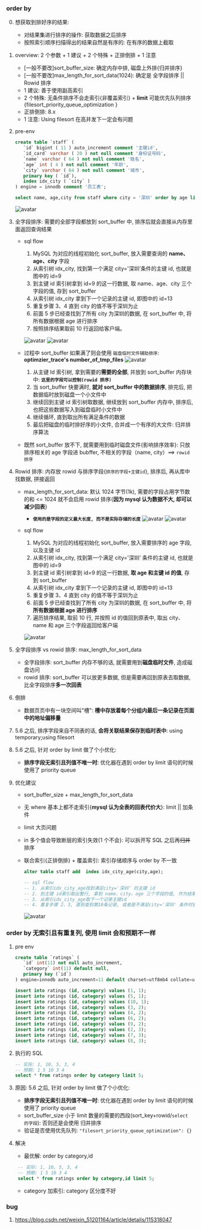 ### order by

0. 想获取到排好序的结果:

   - 对结果集进行排序的操作: 获取数据之后排序
   - 按照索引顺序扫描得出的结果自然是有序的: 在有序的数据上截取

1. overview: 2 个参数 + 1 建议 + 2 个特殊 + 正排倒排 + 1 注意

   - [一般不要改]sort_buffer_size: 确定内存中排, 磁盘上外排{归并排序}
   - [一般不要改]max_length_for_sort_data(1024): 确定是 全字段排序 || Rowid 排序
   - 1 建议: 善于使用副高索引
   - 2 个特殊: 无条件排序不会走索引{非覆盖索引} + **limit** 可能优先队列排序{filesort_priority_queue_optimization }
   - 正排倒排: 8.x
   - 1 注意: Using filesort 在高并发下一定会有问题

2. pre-env

   ```sql
   create table `staff` (
      `id` bigint ( 11 ) auto_increment comment '主键id',
      `id_card` varchar ( 20 ) not null comment '身份证号码',
      `name` varchar ( 64 ) not null comment '姓名',
      `age` int ( 4 ) not null comment '年龄',
      `city` varchar ( 64 ) not null comment '城市',
      primary key ( `id`),
      index idx_city ( `city` )
   ) engine = innodb comment '员工表';

   select name, age,city from staff where city = '深圳' order by age limit 10;
   ```

   ![avatar](/static/image/mysql/mysql-key-orderby-data.png)

3. 全字段排序: 需要的全部字段都放到 sort_buffer 中, 排序后就会直接从内存里面返回查询结果

   - sql flow

     1. MySQL 为对应的线程初始化 sort_buffer, 放入需要查询的 **name、age、city** 字段
     2. 从索引树 idx_city, 找到第一个满足 city='深圳’条件的主键 id, 也就是图中的 id=9
     3. 到主键 id 索引树拿到 id=9 的这一行数据, 取 name、age、city 三个字段的值, 存到 sort_buffer
     4. 从索引树 idx_city 拿到下一个记录的主键 id, 即图中的 id=13
     5. 重复步骤 3、4 直到 city 的值不等于深圳为止
     6. 前面 5 步已经查找到了所有 city 为深圳的数据, 在 sort_buffer 中, 将所有数据根据 age 进行排序
     7. 按照排序结果取前 10 行返回给客户端。

     ![avatar](/static/image/mysql/mysql-key-orderby-mem-flow.png)
     ![avatar](/static/image/mysql/mysql-key-orderby-mem-flow-v2.png)

   - 过程中 sort_buffer 如果满了则会使用 `磁盘临时文件辅助排序`: **optimzier_trace's number_of_tmp_files**
     ![avatar](/static/image/mysql/mysql-key-orderby-optra-disk.png)

     1. 从主键 Id 索引树, 拿到需要的**需要的全部**, 并放到 sort_buffer 内存块中: **`这里的字段可以控制(rowid 排序)`**
     2. 当 sort_buffer 快要满时, **就对 sort_buffer 中的数据排序**, 排完后, 把数据临时放到磁盘一个小文件中
     3. 继续回到主键 id 索引树取数据, 继续放到 sort_buffer 内存中, 排序后, 也把这些数据写入到磁盘临时小文件中
     4. 继续循环, 直到取出所有满足条件的数据
     5. 最后把磁盘的临时排好序的小文件, 合并成一个有序的大文件: 归并排序算法

   - 既然 sort_buffer 放不下, 就需要用到临时磁盘文件{影响排序效率}: 只放排序相关的 age 字段进 bubffer, 不相关的字段（name, city）==> `rowid 排序`

4. Rowid 排序: 内存放 rowid 与排序字段{`排序的字段+主键id`}, 排序后, 再从库中找数据, 拼接返回

   - max_length_for_sort_data: 默认 1024 字节(1k), 需要的字段占用字节数的和 <= 1024 就不会启用 rowid 排序{**因为 mysql 认为数据不大, 却可以减少回表**}

     - **`使用的是字段的定义最大长度, 而不是实际存储的长度`**
       ![avatar](/static/image/mysql/mysql-key-orderby-optra-rowid.png)
       ![avatar](/static/image/mysql/mysql-key-orderby-optra-rowid-v2.png)

   - sql flow

     1. MySQL 为对应的线程初始化 sort_buffer, 放入需要排序的 age 字段, 以及主键 id
     2. 从索引树 idx_city, 找到第一个满足 city='深圳' 条件的主键 id, 也就是图中的 id=9
     3. 到主键 id 索引树拿到 id=9 的这一行数据, **取 age 和主键 id 的值**, 存到 sort_buffer
     4. 从索引树 idx_city 拿到下一个记录的主键 id, 即图中的 id=13
     5. 重复步骤 3、4 直到 city 的值不等于深圳为止
     6. 前面 5 步已经查找到了所有 city 为深圳的数据, 在 sort_buffer 中, 将**所有数据根据 age 进行排序**
     7. 遍历排序结果, 取前 10 行, 并按照 id 的值回到原表中, 取出 city、name 和 age 三个字段返回给客户端

     ![avatar](/static/image/mysql/mysql-key-orderby-rowid.png)

5. 全字段排序 vs rowid 排序: max_length_for_sort_data

   - 全字段排序: sort_buffer 内存不够的话, 就需要用到**磁盘临时文件**, 造成磁盘访问
   - rowid 排序: sort_buffer 可以放更多数据, 但是需要再回到原表去取数据, 比全字段排序**多一次回表**

6. 倒排

   - 数据页页中有一块空间叫"槽": **槽中存放着每个分组内最后一条记录在页面中的地址偏移量**

7. 5.6 之后, 排序字段来自不同表的话, **会将关联结果保存到临时表中**: using temporary;using filesort
8. 5.6 之后, 针对 order by limit 做了个小优化:

   - **排序字段无索引且列值不唯一时**: 优化器在遇到 order by limit 语句的时候使用了 priority queue

9. 优化建议

   - sort_buffer_size + max_length_for_sort_data
   - 无 where 基本上都不走索引{**mysql 认为全表的回表代价大**}: limit || 加条件
   - limit 大页问题
   - in 多个值会导致断层的索引失效{1 个不会}: 可以拆开写 SQL 之后再~~归并~~排序
   - 联合索引{正排倒排} + 覆盖索引: 索引存储顺序与 order by 不一致

     ```sql
     alter table staff add  index idx_city_age(city,age);

     -- sql flow
     -- 1. 从索引idx_city_age找到满足city='深圳’ 的主键 id
     -- 2. 到主键 id索引取出整行, 拿到 name、city、age 三个字段的值, 作为结果集的一部分直接返回
     -- 3. 从索引idx_city_age取下一个记录主键id
     -- 4. 重复步骤 2、3, 直到查到第10条记录, 或者是不满足city='深圳' 条件时循环结束
     ```

     ![avatar](/static/image/mysql/mysql-key-orderby-opt-flowr.png)

### order by 无索引且有重复列, 使用 limit 会和预期不一样

1. pre env

   ```sql
   create table `ratings` (
      `id` int(11) not null auto_increment,
      `category` int(11) default null,
      primary key (`id`)
   ) engine=innodb auto_increment=11 default charset=utf8mb4 collate=utf8mb4_general_ci;

   insert into ratings (id, category) values (1, 1);
   insert into ratings (id, category) values (5, 1);
   insert into ratings (id, category) values (10, 1);
   insert into ratings (id, category) values (3, 2);
   insert into ratings (id, category) values (4, 2);
   insert into ratings (id, category) values (6, 2);
   insert into ratings (id, category) values (9, 2);
   insert into ratings (id, category) values (2, 3);
   insert into ratings (id, category) values (7, 3);
   insert into ratings (id, category) values (8, 3);
   ```

2. 执行的 SQL

   ```sql
   -- 实际: 1, 10, 5, 3, 4
   -- 预期: 1 5 10 3 4
   select * from ratings order by category limit 5;
   ```

3. 原因: 5.6 之后, 针对 order by limit 做了个小优化:

   - **排序字段无索引且列值不唯一时**: 优化器在遇到 order by limit 语句的时候使用了 priority queue
   - sort_buffer_size 小于 limit 数量的需要的西段(sort_key+rowid/`select 的字段`): 否则还是会使用 归并排序
   - 验证是否使用优先队列: `"filesort_priority_queue_optimization": {}`

4. 解决

   - 最优解: order by category,id

   ```sql
    -- 实际: 1, 10, 5, 3, 4
    -- 预期: 1 5 10 3 4
    select * from ratings order by category,id limit 5;
   ```

   - category 加索引: category 区分度不好

### bug

1. https://blog.csdn.net/weixin_51201164/article/details/115318047
